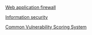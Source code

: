 [Web application firewall](https://en.wikipedia.org/wiki/Web_application_firewall)

[Information security](https://en.wikipedia.org/wiki/Information_security)

[Common Vulnerability Scoring System](https://www.first.org/cvss/calculator/3.1)
